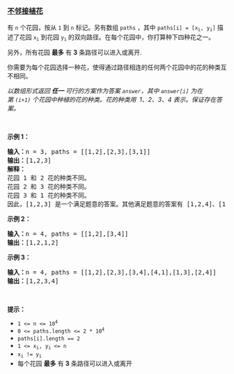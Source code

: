 ### [不邻接植花](https://leetcode-cn.com/problems/flower-planting-with-no-adjacent)

<p>有 <code>n</code> 个花园，按从&nbsp;<code>1</code>&nbsp;到 <code>n</code> 标记。另有数组 <code>paths</code> ，其中 <code>paths[i] = [x<sub>i</sub>, y<sub>i</sub>]</code>&nbsp;描述了花园&nbsp;<code>x<sub>i</sub></code> 到花园&nbsp;<code>y<sub>i</sub></code> 的双向路径。在每个花园中，你打算种下四种花之一。</p>

<p>另外，所有花园 <strong>最多</strong> 有 <strong>3</strong> 条路径可以进入或离开.</p>

<p>你需要为每个花园选择一种花，使得通过路径相连的任何两个花园中的花的种类互不相同。</p>

<p><em>以数组形式返回 <strong>任一</strong> 可行的方案作为答案&nbsp;<code>answer</code>，其中&nbsp;<code>answer[i]</code>&nbsp;为在第&nbsp;<code>(i+1)</code>&nbsp;个花园中种植的花的种类。花的种类用 &nbsp;1、2、3、4 表示。保证存在答案。</em></p>

<p>&nbsp;</p>

<p><strong>示例 1：</strong></p>

<pre>
<strong>输入：</strong>n = 3, paths = [[1,2],[2,3],[3,1]]
<strong>输出：</strong>[1,2,3]
<strong>解释：</strong>
花园 1 和 2 花的种类不同。
花园 2 和 3 花的种类不同。
花园 3 和 1 花的种类不同。
因此，[1,2,3] 是一个满足题意的答案。其他满足题意的答案有 [1,2,4]、[1,4,2] 和 [3,2,1]
</pre>

<p><strong>示例 2：</strong></p>

<pre>
<strong>输入：</strong>n = 4, paths = [[1,2],[3,4]]
<strong>输出：</strong>[1,2,1,2]
</pre>

<p><strong>示例 3：</strong></p>

<pre>
<strong>输入：</strong>n = 4, paths = [[1,2],[2,3],[3,4],[4,1],[1,3],[2,4]]
<strong>输出：</strong>[1,2,3,4]
</pre>

<p>&nbsp;</p>

<p><strong>提示：</strong></p>

<ul>
	<li><code>1 &lt;= n &lt;= 10<sup>4</sup></code></li>
	<li><code>0 &lt;= paths.length &lt;= 2 * 10<sup>4</sup></code></li>
	<li><code>paths[i].length == 2</code></li>
	<li><code>1 &lt;= x<sub>i</sub>, y<sub>i</sub> &lt;= n</code></li>
	<li><code>x<sub>i</sub> != y<sub>i</sub></code></li>
	<li>每个花园 <strong>最多</strong> 有 <strong>3</strong> 条路径可以进入或离开</li>
</ul>
